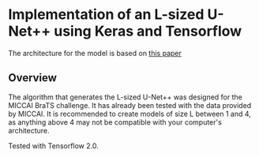 # Implementation of an L-sized U-Net++ using Keras and Tensorflow

The architecture for the model is based on [this paper](https://arxiv.org/abs/1807.10165)

## Overview

The algorithm that generates the L-sized U-Net++ was designed for the MICCAI BraTS challenge.
It has already been tested with the data provided by MICCAI.
It is recommended to create models of size L between 1 and 4, as anything above 4 may not be compatible with your computer's architecture.

Tested with Tensorflow 2.0.
